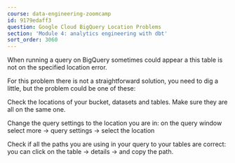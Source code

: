 ```yaml
---
course: data-engineering-zoomcamp
id: 9179edaff3
question: Google Cloud BigQuery Location Problems
section: 'Module 4: analytics engineering with dbt'
sort_order: 3060
---
```


When running a query on BigQuery sometimes could appear a this table is not on the specified location error.

For this problem there is not a straightforward solution, you need to dig a little, but the problem could be one of these:

Check the locations of your bucket, datasets and tables. Make sure they are all on the same one.

Change the query settings to the location you are in: on the query window select more -> query settings -> select the location

Check if all the paths you are using in your query to your tables are correct: you can click on the table -> details -> and copy the path.


